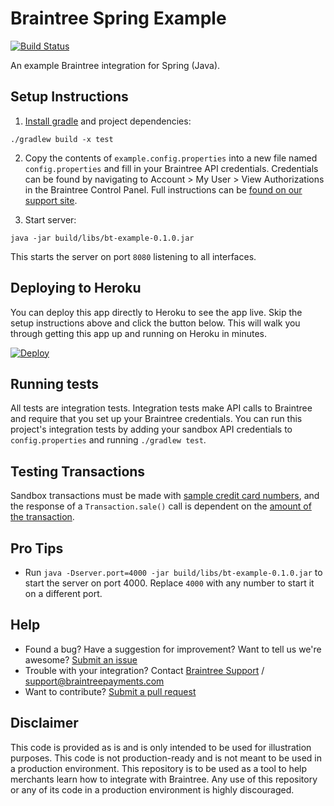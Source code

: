 # Braintree Spring Example

[![Build Status](https://travis-ci.org/braintree/braintree_spring_example.svg?branch=master)](https://travis-ci.org/braintree/braintree_spring_example)

An example Braintree integration for Spring (Java).

## Setup Instructions

1. [Install gradle](https://docs.gradle.org/current/userguide/installation.html) and project dependencies:

  ```
  ./gradlew build -x test
  ```

2. Copy the contents of `example.config.properties` into a new file named `config.properties` and fill in your Braintree API credentials. Credentials can be found by navigating to  Account > My User > View Authorizations in the Braintree Control Panel. Full instructions can be [found on our support site](https://articles.braintreepayments.com/control-panel/important-gateway-credentials#api-credentials).

3. Start server:

  ```
  java -jar build/libs/bt-example-0.1.0.jar
  ```

  This starts the server on port `8080` listening to all interfaces.

## Deploying to Heroku

You can deploy this app directly to Heroku to see the app live. Skip the setup instructions above and click the button below. This will walk you through getting this app up and running on Heroku in minutes.

[![Deploy](https://www.herokucdn.com/deploy/button.svg)](https://heroku.com/deploy?template=https://github.com/anomogh/braintree_spring_example&env[BT_ENVIRONMENT]=sandbox)

## Running tests

All tests are integration tests. Integration tests make API calls to Braintree and require that you set up your Braintree credentials. You can run this project's integration tests by adding your sandbox API credentials to `config.properties` and running `./gradlew test`.

## Testing Transactions

Sandbox transactions must be made with [sample credit card numbers](https://developers.braintreepayments.com/reference/general/testing/java#credit-card-numbers), and the response of a `Transaction.sale()` call is dependent on the [amount of the transaction](https://developers.braintreepayments.com/reference/general/testing/java#test-amounts).

## Pro Tips

* Run `java -Dserver.port=4000 -jar build/libs/bt-example-0.1.0.jar` to start the server on port 4000. Replace `4000` with any number to start it on a different port.

## Help

 * Found a bug? Have a suggestion for improvement? Want to tell us we're awesome? [Submit an issue](https://github.com/anomogh/braintree_spring_example/issues)
 * Trouble with your integration? Contact [Braintree Support](https://support.braintreepayments.com/) / support@braintreepayments.com
 * Want to contribute? [Submit a pull request](https://help.github.com/articles/creating-a-pull-request)

## Disclaimer

This code is provided as is and is only intended to be used for illustration purposes. This code is not production-ready and is not meant to be used  in a production environment. This repository is to be used as a tool to help merchants learn how to integrate with Braintree. Any use of this repository or any of its code in a production environment is highly discouraged.
